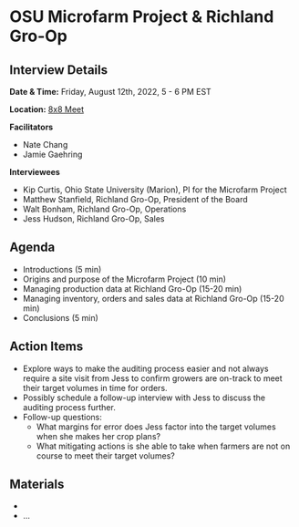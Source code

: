 # OSU Microfarm Project & Richland Gro-Op
## Interview Details
__Date & Time:__ Friday, August 12th, 2022, 5 - 6 PM EST

__Location:__ [8x8 Meet](https://8x8.vc/gracchus/multi-farm-info-architecture)

__Facilitators__
- Nate Chang
- Jamie Gaehring

__Interviewees__
- Kip Curtis, Ohio State University (Marion), PI for the Microfarm Project
- Matthew Stanfield, Richland Gro-Op, President of the Board
- Walt Bonham, Richland Gro-Op, Operations
- Jess Hudson, Richland Gro-Op, Sales

## Agenda
- Introductions (5 min)
- Origins and purpose of the Microfarm Project (10 min)
- Managing production data at Richland Gro-Op (15-20 min)
- Managing inventory, orders and sales data at Richland Gro-Op (15-20 min)
- Conclusions (5 min)

## Action Items
- Explore ways to make the auditing process easier and not always require a site visit from Jess to confirm growers are on-track to meet their target volumes in time for orders.
- Possibly schedule a follow-up interview with Jess to discuss the auditing process further.
- Follow-up questions:
  - What margins for error does Jess factor into the target volumes when she makes her crop plans?
  - What mitigating actions is she able to take when farmers are not on course to meet their target volumes?

## Materials
- 
- ...
